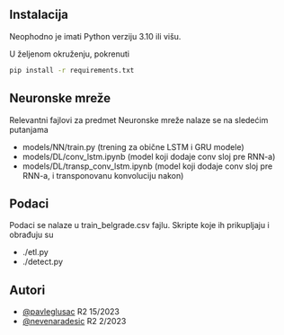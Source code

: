 ## Instalacija

Neophodno je imati Python verziju 3.10 ili višu.

U željenom okruženju, pokrenuti

```bash
pip install -r requirements.txt
```

## Neuronske mreže

Relevantni fajlovi za predmet Neuronske mreže nalaze se na sledećim putanjama

- models/NN/train.py (trening za obične LSTM i GRU modele)
- models/DL/conv_lstm.ipynb (model koji dodaje conv sloj pre RNN-a)
- models/DL/transp_conv_lstm.ipynb (model koji dodaje conv sloj pre RNN-a, i transponovanu konvoluciju nakon)

## Podaci
Podaci se nalaze u train_belgrade.csv fajlu. Skripte koje ih prikupljaju i obrađuju su

- ./etl.py
- ./detect.py

## Autori

- [@pavleglusac](https://github.com/pavleglusac) R2 15/2023
- [@nevenaradesic](https://github.com/NevenaRadesic) R2 2/2023
